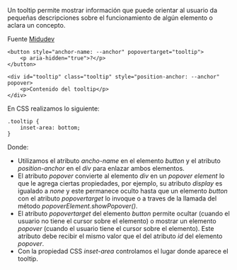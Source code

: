 Un tooltip permite mostrar información que puede orientar al usuario da pequeñas descripciones sobre el funcionamiento de algún elemento o aclara un concepto.

Fuente [Midudev](https://x.com/midudev/status/1790762819731804349)

```
<button style="anchor-name: --anchor" popovertarget="tooltip">
	<p aria-hidden="true">?</p>
</button>

<div id="tooltip" class="tooltip" style="position-anchor: --anchor" popover>
	<p>Contenido del tooltip</p>
</div>
```

En CSS realizamos lo siguiente:

```
.tooltip {
	inset-area: bottom;
}
```

Donde:

- Utilizamos el atributo *ancho-name* en el elemento *button* y el atributo *position-anchor* en el *div* para enlazar ambos elementos.
- El atributo *popover* convierte al elemento *div* en un *popover element* lo que le agrega ciertas propiedades, por ejemplo, su atributo *display* es igualado a *none* y este permanece oculto hasta que un elemento *button* con el atributo *popovertarget* lo invoque o a traves de la llamada del método *popoverElement.showPopover()*.
- El atributo *popovertarget* del elemento *button* permite ocultar (cuando el usuario no tiene el cursor sobre el elemento) o mostrar un elemento *popover* (cuando el usuario tiene el cursor sobre el elemento). Este atributo debe recibir el mismo valor que el del atributo *id* del elemento *popover*.
- Con la propiedad CSS *inset-area* controlamos el lugar donde aparece el tooltip.
